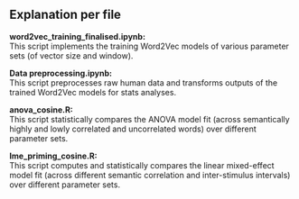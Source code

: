 


## Explanation per file

<b>word2vec_training_finalised.ipynb:</b>\
This script implements the training Word2Vec models of various parameter sets (of vector size and window).

<b>Data preprocessing.ipynb:</b>\
This script preprocesses raw human data and transforms outputs of the trained Word2Vec models for stats analyses.

<b>anova_cosine.R:</b>\
This script statistically compares the ANOVA model fit (across semantically highly and lowly correlated and uncorrelated words) over different parameter sets.

<b>lme_priming_cosine.R:</b>\
This script computes and statistically compares the linear mixed-effect model fit (across different semantic correlation and inter-stimulus intervals) over different parameter sets.
